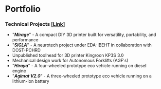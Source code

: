 # Portfolio
### Technical Projects [[Link]](Technical%20Projects)

- "***Mirage***" - A compact DIY 3D printer built for versatility, portability, and performance
- "***SIGLA***" - A neurotech project under EDA-IBEHT in collaboration with DOST-PCHRD
- Unpublished toolhead for 3D printer Kingroon KP3S 3.0
- Mechanical design work for Autonomous Forklifts (AGF's)
- "***Hiraya***" - A four-wheeled prototype eco vehicle running on diesel engine
- "***Agimat V2.0***" -  A three-wheeled prototype eco vehicle running on a lithium-ion battery




